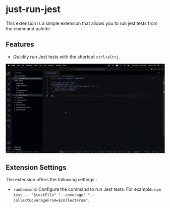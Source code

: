 # just-run-jest
This extension is a simple extension that allows you to run jest tests from the command palette.

## Features

- Quickly run Jest tests with the shortcut `ctrl+alt+j`.

![Demo](images/screenshot.gif)

## Extension Settings

The extension offers the following settings::

- `runCommand`: Configure the command to run Jest tests. For example: `npm test -- "$testFile" "--coverage" "--collectCoverageFrom=$collectFrom"`.
